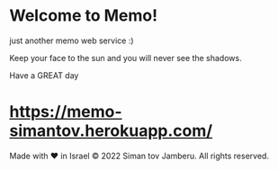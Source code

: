 # Welcome to Memo!
just another memo web service :) 

Keep your face to the sun and you will never see the shadows.

Have a GREAT day
# https://memo-simantov.herokuapp.com/

Made with ❤  in Israel © 2022 Siman tov Jamberu. All rights reserved.
